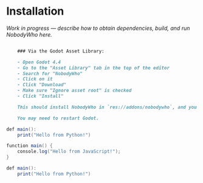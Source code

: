 # Installation

_Work in progress — describe how to obtain dependencies, build, and run NobodyWho here._ 


<!-- langtabs-start -->
```md

    ### Via the Godot Asset Library:

    - Open Godot 4.4
    - Go to the "Asset Library" tab in the top of the editor
    - Search for "NobodyWho"
    - Click on it
    - Click "Download"
    - Make sure "Ignore asset root" is checked
    - Click "Install"

    This should install NobodyWho in `res://addons/nobodywho`, and you should now be able to see the NobodyWho nodes (e.g. `NobodyWhoChat`) in Godot.

    You may need to restart Godot.
```

```java
def main():
    print("Hello from Python!")
```

```csharp
function main() {
    console.log("Hello from JavaScript!");
}
```
<!-- langtabs-end -->

```java
def main():
    print("Hello from Python!")
```